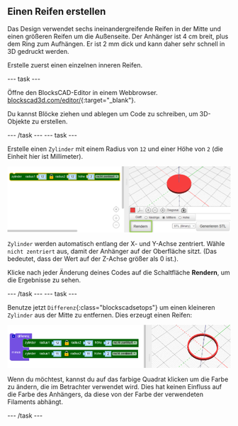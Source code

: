 ## Einen Reifen erstellen

Das Design verwendet sechs ineinandergreifende Reifen in der Mitte und einen größeren Reifen um die Außenseite. Der Anhänger ist 4 cm breit, plus dem Ring zum Aufhängen. Er ist 2 mm dick und kann daher sehr schnell in 3D gedruckt werden.

Erstelle zuerst einen einzelnen inneren Reifen.

--- task ---

Öffne den BlocksCAD-Editor in einem Webbrowser. [blockscad3d.com/editor/](https://www.blockscad3d.com/editor/){:target="_blank"}.

Du kannst Blöcke ziehen und ablegen um Code zu schreiben, um 3D-Objekte zu erstellen.

--- /task --- --- task ---

Erstelle einen `Zylinder` mit einem Radius von `12` und einer Höhe von `2` (die Einheit hier ist Millimeter).

![Screenshot](images/pendant-cylinder.png)

`Zylinder` werden automatisch entlang der X- und Y-Achse zentriert. Wähle `nicht zentriert` aus, damit der Anhänger auf der Oberfläche sitzt. (Das bedeutet, dass der Wert auf der Z-Achse größer als 0 ist.).

Klicke nach jeder Änderung deines Codes auf die Schaltfläche **Rendern**, um die Ergebnisse zu sehen.

--- /task --- --- task ---

Benutze jetzt `Differenz`{:class="blockscadsetops"} um einen kleineren `Zylinder` aus der Mitte zu entfernen. Dies erzeugt einen Reifen:

![Screenshot](images/pendant-hoop.png)

Wenn du möchtest, kannst du auf das farbige Quadrat klicken um die Farbe zu ändern, die im Betrachter verwendet wird. Dies hat keinen Einfluss auf die Farbe des Anhängers, da diese von der Farbe der verwendeten Filaments abhängt.

--- /task ---
	
	
